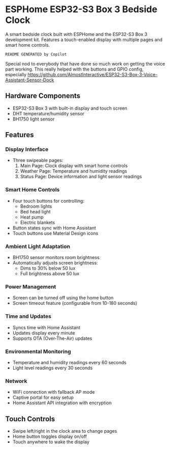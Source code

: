 # ESPHome ESP32-S3 Box 3 Bedside Clock

A smart bedside clock built with ESPHome and the ESP32-S3 Box 3 development kit. Features a touch-enabled display with multiple pages and smart home controls.

    README GENERATED by Copilot

Special nod to everybody that have done so much work on getting the voice part working.  This really helped with the buttons and GPIO config, especially https://github.com/AlmostInteractive/ESP32-S3-Box-3-Voice-Assistant-Sensor-Dock    

## Hardware Components
- ESP32-S3 Box 3 with built-in display and touch screen
- DHT temperature/humidity sensor
- BH1750 light sensor

## Features

### Display Interface
- Three swipeable pages:
  1. Main Page: Clock display with smart home controls
  2. Weather Page: Temperature and humidity readings
  3. Status Page: Device information and light sensor readings

### Smart Home Controls
- Four touch buttons for controlling:
  - Bedroom lights
  - Bed head light
  - Heat pump
  - Electric blankets
- Button states sync with Home Assistant
- Touch buttons use Material Design icons

### Ambient Light Adaptation
- BH1750 sensor monitors room brightness
- Automatically adjusts screen brightness:
  - Dims to 30% below 50 lux
  - Full brightness above 50 lux

### Power Management
- Screen can be turned off using the home button
- Screen timeout feature (configurable from 10-180 seconds)

### Time and Updates
- Syncs time with Home Assistant
- Updates display every minute
- Supports OTA (Over-The-Air) updates

### Environmental Monitoring
- Temperature and humidity readings every 60 seconds
- Light level readings every 30 seconds

### Network
- WiFi connection with fallback AP mode
- Captive portal for easy setup
- Home Assistant API integration with encryption

## Touch Controls
- Swipe left/right in the clock area to change pages
- Home button toggles display on/off
- Touch anywhere to wake the display
